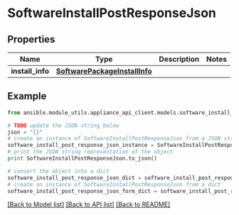 # SoftwareInstallPostResponseJson


## Properties

Name | Type | Description | Notes
------------ | ------------- | ------------- | -------------
**install_info** | [**SoftwarePackageInstallInfo**](SoftwarePackageInstallInfo.md) |  | 

## Example

```python
from ansible.module_utils.appliance_api_client.models.software_install_post_response_json import SoftwareInstallPostResponseJson

# TODO update the JSON string below
json = "{}"
# create an instance of SoftwareInstallPostResponseJson from a JSON string
software_install_post_response_json_instance = SoftwareInstallPostResponseJson.from_json(json)
# print the JSON string representation of the object
print SoftwareInstallPostResponseJson.to_json()

# convert the object into a dict
software_install_post_response_json_dict = software_install_post_response_json_instance.to_dict()
# create an instance of SoftwareInstallPostResponseJson from a dict
software_install_post_response_json_form_dict = software_install_post_response_json.from_dict(software_install_post_response_json_dict)
```
[[Back to Model list]](../README.md#documentation-for-models) [[Back to API list]](../README.md#documentation-for-api-endpoints) [[Back to README]](../README.md)


